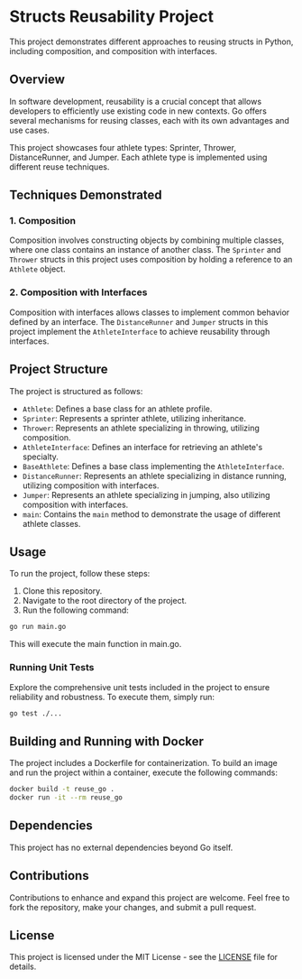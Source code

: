 # Structs Reusability Project

This project demonstrates different approaches to reusing structs in Python, including composition, and composition with interfaces.

## Overview

In software development, reusability is a crucial concept that allows developers to efficiently use existing code in new contexts. Go offers several mechanisms for reusing classes, each with its own advantages and use cases.

This project showcases four athlete types: Sprinter, Thrower, DistanceRunner, and Jumper. Each athlete type is implemented using different reuse techniques.

## Techniques Demonstrated

### 1. Composition

Composition involves constructing objects by combining multiple classes, where one class contains an instance of another class. The `Sprinter` and `Thrower` structs in this project uses composition by holding a reference to an `Athlete` object.

### 2. Composition with Interfaces

Composition with interfaces allows classes to implement common behavior defined by an interface. The `DistanceRunner` and `Jumper` structs in this project implement the `AthleteInterface` to achieve reusability through interfaces.

## Project Structure

The project is structured as follows:

- `Athlete`: Defines a base class for an athlete profile.
- `Sprinter`: Represents a sprinter athlete, utilizing inheritance.
- `Thrower`: Represents an athlete specializing in throwing, utilizing composition.
- `AthleteInterface`: Defines an interface for retrieving an athlete's specialty.
- `BaseAthlete`: Defines a base class implementing the `AthleteInterface`.
- `DistanceRunner`: Represents an athlete specializing in distance running, utilizing composition with interfaces.
- `Jumper`: Represents an athlete specializing in jumping, also utilizing composition with interfaces.
- `main`: Contains the `main` method to demonstrate the usage of different athlete classes.

## Usage

To run the project, follow these steps:

1. Clone this repository.
2. Navigate to the root directory of the project.
3. Run the following command:

```bash
go run main.go
```

This will execute the main function in main.go.

### Running Unit Tests

Explore the comprehensive unit tests included in the project to ensure reliability and robustness. To execute them, simply run:

```bash
go test ./...
```

## Building and Running with Docker

The project includes a Dockerfile for containerization. To build an image and run the project within a container, execute the following commands:

```bash
docker build -t reuse_go .
docker run -it --rm reuse_go
```

## Dependencies

This project has no external dependencies beyond Go itself.

## Contributions

Contributions to enhance and expand this project are welcome. Feel free to fork the repository, make your changes, and submit a pull request.

## License

This project is licensed under the MIT License - see the [LICENSE](LICENSE) file for details.